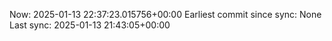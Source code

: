 Now: 2025-01-13 22:37:23.015756+00:00 Earliest commit since sync: None Last sync: 2025-01-13 21:43:05+00:00
